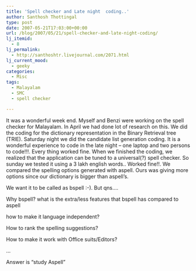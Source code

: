 ```yaml
---
title: 'Spell checker and Late night  coding..'
author: Santhosh Thottingal
type: post
date: 2007-05-21T17:03:00+00:00
url: /blog/2007/05/21/spell-checker-and-late-night-coding/
lj_itemid:
  - 8
lj_permalink:
  - http://santhoshtr.livejournal.com/2071.html
lj_current_mood:
  - geeky
categories:
  - Misc
tags:
  - Malayalam
  - SMC
  - spell checker

---
```

It was a wonderful week end. Myself and Benzi were working on the spell checker for Malayalam. In April we had done lot of research on this. We did the coding for the dictionary representation in the Binary Retrieval tree (TRIE). Saturday night we did the candidate list generation coding. It is a wonderful experience to code in the late night &#8211; one laptop and two persons to code!!!. Every thing worked fine. When we finished the coding, we realized that the application can be tuned to a universal(?) spell checker. So sunday we tested it using a 3 lakh english words.. Worked fine!!. We compared the spelling options generated with aspell. Ours was giving more options since our dictionary is bigger than aspell&#8217;s.

We want it to be called as bspell :-). But qns&#8230;.

Why bspell? what is the extra/less features that bspell has compared to aspell

how to make it language independent?

How to rank the spelling suggestions?

How to make it work with Office suits/Editors?

&#8230;

Answer is &#8220;study Aspell&#8221;